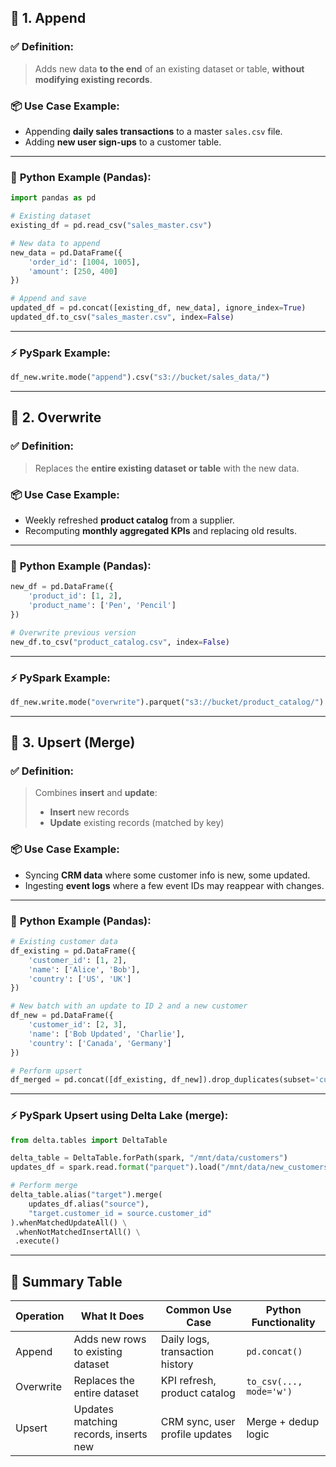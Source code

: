 ## 🔹 1. **Append**

### ✅ **Definition:**

> Adds new data **to the end** of an existing dataset or table, **without modifying existing records**.

### 📦 **Use Case Example:**

* Appending **daily sales transactions** to a master `sales.csv` file.
* Adding **new user sign-ups** to a customer table.

---

### 🐍 **Python Example (Pandas)**:

```python
import pandas as pd

# Existing dataset
existing_df = pd.read_csv("sales_master.csv")

# New data to append
new_data = pd.DataFrame({
    'order_id': [1004, 1005],
    'amount': [250, 400]
})

# Append and save
updated_df = pd.concat([existing_df, new_data], ignore_index=True)
updated_df.to_csv("sales_master.csv", index=False)
```

---

### ⚡ **PySpark Example**:

```python
df_new.write.mode("append").csv("s3://bucket/sales_data/")
```

---

## 🔹 2. **Overwrite**

### ✅ **Definition:**

> Replaces the **entire existing dataset or table** with the new data.

### 📦 **Use Case Example:**

* Weekly refreshed **product catalog** from a supplier.
* Recomputing **monthly aggregated KPIs** and replacing old results.

---

### 🐍 **Python Example (Pandas)**:

```python
new_df = pd.DataFrame({
    'product_id': [1, 2],
    'product_name': ['Pen', 'Pencil']
})

# Overwrite previous version
new_df.to_csv("product_catalog.csv", index=False)
```

---

### ⚡ **PySpark Example**:

```python
df_new.write.mode("overwrite").parquet("s3://bucket/product_catalog/")
```

---

## 🔹 3. **Upsert (Merge)**

### ✅ **Definition:**

> Combines **insert** and **update**:
>
> * **Insert** new records
> * **Update** existing records (matched by key)

### 📦 **Use Case Example:**

* Syncing **CRM data** where some customer info is new, some updated.
* Ingesting **event logs** where a few event IDs may reappear with changes.

---

### 🐍 **Python Example (Pandas)**:

```python
# Existing customer data
df_existing = pd.DataFrame({
    'customer_id': [1, 2],
    'name': ['Alice', 'Bob'],
    'country': ['US', 'UK']
})

# New batch with an update to ID 2 and a new customer
df_new = pd.DataFrame({
    'customer_id': [2, 3],
    'name': ['Bob Updated', 'Charlie'],
    'country': ['Canada', 'Germany']
})

# Perform upsert
df_merged = pd.concat([df_existing, df_new]).drop_duplicates(subset='customer_id', keep='last')
```

---

### ⚡ **PySpark Upsert using Delta Lake (merge)**:

```python
from delta.tables import DeltaTable

delta_table = DeltaTable.forPath(spark, "/mnt/data/customers")
updates_df = spark.read.format("parquet").load("/mnt/data/new_customers")

# Perform merge
delta_table.alias("target").merge(
    updates_df.alias("source"),
    "target.customer_id = source.customer_id"
).whenMatchedUpdateAll() \
 .whenNotMatchedInsertAll() \
 .execute()
```

---

## 🔹 Summary Table

| Operation | What It Does                          | Common Use Case                 | Python Functionality    |
| --------- | ------------------------------------- | ------------------------------- | ----------------------- |
| Append    | Adds new rows to existing dataset     | Daily logs, transaction history | `pd.concat()`           |
| Overwrite | Replaces the entire dataset           | KPI refresh, product catalog    | `to_csv(..., mode='w')` |
| Upsert    | Updates matching records, inserts new | CRM sync, user profile updates  | Merge + dedup logic     |
